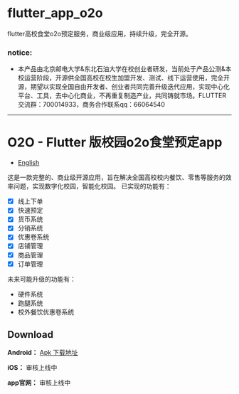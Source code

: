 # flutter_app_o2o
flutter高校食堂o2o预定服务，商业级应用，持续升级，完全开源。
### notice:
- 本产品由北京邮电大学&东北石油大学在校创业者研发，当前处于产品公测&本校运营阶段，开源供全国高校在校生加盟开发、测试、线下运营使用，完全开源，期望以实现全国自由开发者、创业者共同完善升级迭代应用，实现中心化平台、工具，去中心化商业，不再重复制造产业，共同铸就市场。FLUTTER交流群：700014933，商务合作联系qq：66064540
---
# O2O - Flutter 版校园o2o食堂预定app

- [English](https://github.com/Mayandev/morec/blob/master/README_EN.md)

这是一款完整的、商业级开源应用，旨在解决全国高校校内餐饮、零售等服务的效率问题，实现数字化校园，智能化校园。
已实现的功能有：
- [x] 线上下单
- [x] 快速预定
- [x] 货币系统
- [x] 分销系统
- [x] 优惠卷系统
- [x] 店铺管理
- [x] 商品管理
- [x] 订单管理

未来可能升级的功能有：
- 硬件系统
- 跑腿系统
- 校外餐饮优惠卷系统

## Download

**Android：** [Apk 下载地址](https://github.com/Mayandev/morec/raw/master/Morec.apk)

**iOS：** 审核上线中

**app官网：** 审核上线中
